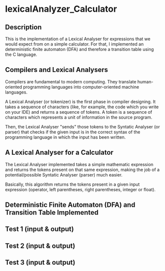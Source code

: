 # lexicalAnalyzer_Calculator

## Description
This is the implementation of a Lexical Analyser for expressions that we would expect from on a simple calculator. For that, I implemented an deterministic finite automaton (DFA) and therefore a transition table using the C language. <br />

## Compilers and Lexical Analysers
Compilers are fundamental to modern computing. They translate human-oriented programming languages into computer-oriented machine languages.<br />

A Lexical Analyser (or tokenizer) is the first phase in compiler designing. It takes a sequence of characters (like, for example, the code which you write on your IDE) and returns a sequence of tokens. A token is a sequence of characters which represents a unit of information in the source program. <br />

Then, the Lexical Analyser "sends" those tokens to the Syntatic Analyser (or parser) that checks if the given input is in the correct syntax of the programming language in which the input has been written. 

## A Lexical Analyser for a Calculator
The Lexical Analyser implemented takes a simple mathematic expression and returns the tokens present on that same expression, making the job of a potential/possible Syntatic Analyser (parser) much easier.

Basically, this algorithm returns the tokens present in a given input expression (operator, left parentheses, right parentheses, integer or float). 

## Deterministic Finite Automaton (DFA) and Transition Table Implemented

## Test 1 (input & output)

## Test 2 (input & output)

## Test 3 (input & output)
